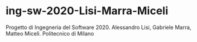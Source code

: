 # ing-sw-2020-Lisi-Marra-Miceli
Progetto di Ingegneria del Software 2020. Alessandro Lisi, Gabriele Marra, Matteo Miceli. Politecnico di Milano
